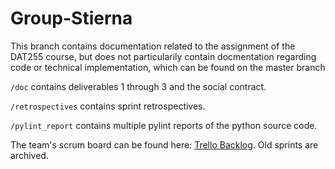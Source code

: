 # Group-Stierna
This branch contains documentation related to the assignment of the DAT255 course, but does not particularily contain docmentation regarding code or technical implementation, which can be found on the master branch

`/doc` contains deliverables 1 through 3 and the social contract.

`/retrospectives` contains sprint retrospectives.

`/pylint_report` contains multiple pylint reports of the python source code.

The team's scrum board can be found here: [Trello Backlog](https://trello.com/b/THHlHSP9). Old sprints are archived.

